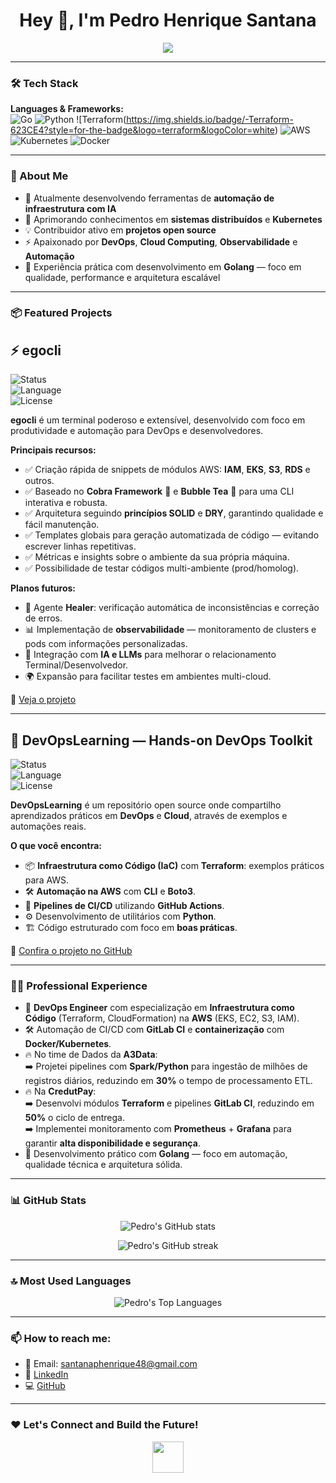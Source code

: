 <h1 align="center">Hey 👋, I'm Pedro Henrique Santana</h1>

<p align="center">
  <img src="https://readme-typing-svg.demolab.com/?lines=DevOps+Engineer;Cloud+Enthusiast;Golang+%F0%9F%90%B9+%2B+Python+%F0%9F%90%8D+Lover;Automation+Addict;Infrastructure+as+Code+%E2%9C%85&center=true&width=500&height=50" />
</p>

---

### 🛠️ Tech Stack

**Languages & Frameworks:**  
![Go](https://img.shields.io/badge/-Golang-00ADD8?style=for-the-badge&logo=go&logoColor=white)  ![Python](https://img.shields.io/badge/-Python-3776AB?style=for-the-badge&logo=python&logoColor=white)  ![Terraform(https://img.shields.io/badge/-Terraform-623CE4?style=for-the-badge&logo=terraform&logoColor=white)  ![AWS](https://img.shields.io/badge/-AWS-232F3E?style=for-the-badge&logo=amazon-aws&logoColor=white)  ![Kubernetes](https://img.shields.io/badge/-Kubernetes-326CE5?style=for-the-badge&logo=kubernetes&logoColor=white)  ![Docker](https://img.shields.io/badge/-Docker-2496ED?style=for-the-badge&logo=docker&logoColor=white)

---

### 🚀 About Me

- 🔭 Atualmente desenvolvendo ferramentas de **automação de infraestrutura com IA**  
- 🌱 Aprimorando conhecimentos em **sistemas distribuídos** e **Kubernetes**  
- 💡 Contribuidor ativo em **projetos open source**  
- ⚡ Apaixonado por **DevOps**, **Cloud Computing**, **Observabilidade** e **Automação**  
- 🐹 Experiência prática com desenvolvimento em **Golang** — foco em qualidade, performance e arquitetura escalável

---

### 📦 Featured Projects

## ⚡ egocli

![Status](https://img.shields.io/badge/status-active-brightgreen)  
![Language](https://img.shields.io/badge/language-Go-blue)  
![License](https://img.shields.io/badge/license-MIT-yellow)  

**egocli** é um terminal poderoso e extensível, desenvolvido com foco em produtividade e automação para DevOps e desenvolvedores.

**Principais recursos:**

- ✅ Criação rápida de snippets de módulos AWS: **IAM**, **EKS**, **S3**, **RDS** e outros.
- ✅ Baseado no **Cobra Framework** 🐍 e **Bubble Tea** 🍵 para uma CLI interativa e robusta.
- ✅ Arquitetura seguindo **princípios SOLID** e **DRY**, garantindo qualidade e fácil manutenção.
- ✅ Templates globais para geração automatizada de código — evitando escrever linhas repetitivas.
- ✅ Métricas e insights sobre o ambiente da sua própria máquina.
- ✅ Possibilidade de testar códigos multi-ambiente (prod/homolog).

**Planos futuros:**

- 🔧 Agente **Healer**: verificação automática de inconsistências e correção de erros.
- 📊 Implementação de **observabilidade** — monitoramento de clusters e pods com informações personalizadas.
- 🤖 Integração com **IA e LLMs** para melhorar o relacionamento Terminal/Desenvolvedor.
- 🌍 Expansão para facilitar testes em ambientes multi-cloud.

🔗 [Veja o projeto](https://github.com/pedrosantan4/egocli)

---

## 🚀 DevOpsLearning — Hands-on DevOps Toolkit

![Status](https://img.shields.io/badge/status-active-brightgreen)  
![Language](https://img.shields.io/badge/language-Go%20%7C%20Python-blue)  
![License](https://img.shields.io/badge/license-MIT-yellow)  

**DevOpsLearning** é um repositório open source onde compartilho aprendizados práticos em **DevOps** e **Cloud**, através de exemplos e automações reais.

**O que você encontra:**

- 📦 **Infraestrutura como Código (IaC)** com **Terraform**: exemplos práticos para AWS.
- 🛠️ **Automação na AWS** com **CLI** e **Boto3**.
- 🚀 **Pipelines de CI/CD** utilizando **GitHub Actions**.
- ⚙️ Desenvolvimento de utilitários com **Python**.
- 🏗️ Código estruturado com foco em **boas práticas**.

🔗 [Confira o projeto no GitHub](https://github.com/pedrosantan4/devopslearning)

---

### 👨‍💻 Professional Experience

- 🚀 **DevOps Engineer** com especialização em **Infraestrutura como Código** (Terraform, CloudFormation) na **AWS** (EKS, EC2, S3, IAM).
- 🛠️ Automação de CI/CD com **GitLab CI** e **containerização** com **Docker/Kubernetes**.
- 🔥 No time de Dados da **A3Data**:  
  ➡️ Projetei pipelines com **Spark/Python** para ingestão de milhões de registros diários, reduzindo em **30%** o tempo de processamento ETL.
- 🔥 Na **CredutPay**:  
  ➡️ Desenvolvi módulos **Terraform** e pipelines **GitLab CI**, reduzindo em **50%** o ciclo de entrega.  
  ➡️ Implementei monitoramento com **Prometheus** + **Grafana** para garantir **alta disponibilidade e segurança**.
- 🐹 Desenvolvimento prático com **Golang** — foco em automação, qualidade técnica e arquitetura sólida.

---

### 📊 GitHub Stats

<p align="center">
  <img src="https://github-readme-stats.vercel.app/api?username=pedrosantan4&show_icons=true&theme=radical&count_private=true" alt="Pedro's GitHub stats"/>
</p>

<p align="center">
  <img src="https://github-readme-streak-stats.herokuapp.com/?user=pedrosantan4&theme=radical" alt="Pedro's GitHub streak"/>
</p>

---

### 🔝 Most Used Languages

<p align="center">
  <img src="https://github-readme-stats.vercel.app/api/top-langs/?username=pedrosantan4&layout=compact&theme=radical&langs_count=6" alt="Pedro's Top Languages"/>
</p>

---

### 📫 How to reach me:

- 📧 Email: santanaphenrique48@gmail.com  
- 💼 [LinkedIn](https://www.linkedin.com/in/pedro-santana-campelo/)  
- 💻 [GitHub](https://github.com/pedrosantan4)  

---

### ❤️ Let's Connect and Build the Future!

<p align="center">
  <img src="https://media.giphy.com/media/hvRJCLFzcasrR4ia7z/giphy.gif" width="50">
</p>
